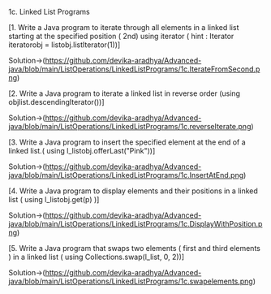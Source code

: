 1c. Linked List Programs


[1. Write a Java program to iterate through all elements in a linked list starting at the
specified position ( 2nd) using iterator ( hint : Iterator iteratorobj = listobj.listIterator(1))]

Solution->(https://github.com/devika-aradhya/Advanced-java/blob/main/ListOperations/LinkedListPrograms/1c.IterateFromSecond.png)


[2. Write a Java program to iterate a linked list in reverse order (using
objlist.descendingIterator())]

Solution->(https://github.com/devika-aradhya/Advanced-java/blob/main/ListOperations/LinkedListPrograms/1c.reverseIterate.png)


[3. Write a Java program to insert the specified element at the end of a linked list.( using
l_listobj.offerLast("Pink"))]

Solution->(https://github.com/devika-aradhya/Advanced-java/blob/main/ListOperations/LinkedListPrograms/1c.InsertAtEnd.png)

[4. Write a Java program to display elements and their positions in a linked list ( using
l_listobj.get(p) )]

Solution->(https://github.com/devika-aradhya/Advanced-java/blob/main/ListOperations/LinkedListPrograms/1c.DisplayWithPosition.png)


[5. Write a Java program that swaps two elements ( first and third elements ) in a linked list ( using
Collections.swap(l_list, 0, 2))]

Solution->(https://github.com/devika-aradhya/Advanced-java/blob/main/ListOperations/LinkedListPrograms/1c.swapelements.png)
